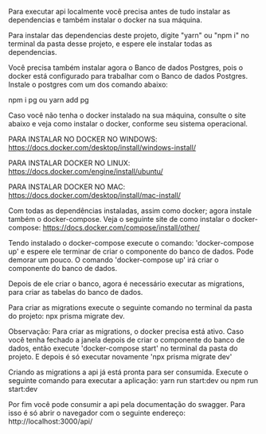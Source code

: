 Para executar api localmente você precisa antes de tudo instalar as dependencias e também instalar o docker na sua máquina.

Para instalar das dependencias deste projeto, digite "yarn" ou "npm i" no terminal da pasta desse projeto, e espere ele instalar todas as dependencias.

Você precisa também instalar agora o Banco de dados Postgres, pois o docker está configurado para trabalhar com o Banco de dados Postgres. 
Instale o postgres com um dos comando abaixo:

npm i pg
    ou
yarn add pg    

Caso você não tenha o docker instalado na sua máquina, consulte o site abaixo e veja como instalar o docker, conforme seu sistema operacional.

PARA INSTALAR NO DOCKER NO WINDOWS:
https://docs.docker.com/desktop/install/windows-install/

PARA INSTALAR DOCKER NO LINUX:
https://docs.docker.com/engine/install/ubuntu/

PARA INSTALAR DOCKER NO MAC:
https://docs.docker.com/desktop/install/mac-install/


Com todas as dependências instaladas, assim como docker; agora instale também o docker-compose. Veja o seguinte site de como instalar o docker-compose: https://docs.docker.com/compose/install/other/

Tendo instalado o docker-compose execute o comando: 'docker-compose up' e espere ele terminar de criar o componente do banco de dados. Pode demorar um pouco.
O comando 'docker-compose up' irá criar o componente do banco de dados.

Depois de ele criar o banco, agora é necessário executar as migrations, para criar as tabelas do banco de dados. 

Para criar as migrations execute o seguinte comando no terminal da pasta do projeto: npx prisma migrate dev.

Observação: Para criar as migrations, o docker precisa está ativo. Caso você tenha fechado a janela depois de criar o componente do banco de dados, então execute 'docker-compose start' no terminal da pasta do projeto. E depois é só executar novamente 'npx prisma migrate dev'

Criando as migrations a api já está pronta para ser consumida. Execute o seguinte comando para executar a aplicação: 
yarn run start:dev
  ou
npm run start:dev

Por fim você pode consumir a api pela documentação do swagger. Para isso é só abrir o navegador com o seguinte endereço:
http://localhost:3000/api/









